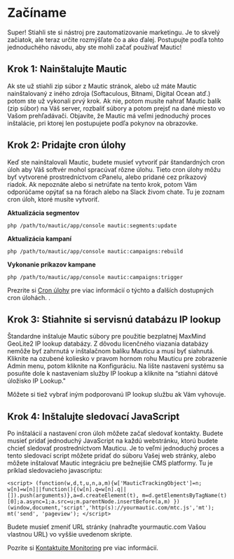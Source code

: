 # Začíname

Super! Stiahli ste si nástroj pre zautomatizovanie marketingu. Je to skvelý začiatok, ale teraz určite rozmýšľate čo a ako ďalej. Postupujte podľa tohto jednoduchého návodu, aby ste mohli začať používať Mautic!

## Krok 1: Nainštalujte Mautic

Ak ste už stiahli zip súbor z Mautic stránok, alebo už máte Mautic nainštalovaný z iného zdroja (Softaculous, Bitnami, Digital Ocean atď.) potom ste už vykonali prvý krok. Ak nie, potom musíte nahrať Mautic balík (zip súbor) na Váš server, rozbaliť súbory a potom prejsť na dané miesto vo Vašom prehľadávači. Objavíte, že Mautic má veľmi jednoduchý proces inštalácie, pri ktorej len postupujete podľa pokynov na obrazovke.

## Krok 2: Pridajte cron úlohy

Keď ste nainštalovali Mautic, budete musieť vytvoriť pár štandardných cron úloh aby Váš softvér mohol spracúvať rôzne úlohu. Tieto cron úlohy môžu byť vytvorené prostredníctvom cPanelu, alebo pridané cez príkazový riadok. Ak nepoznáte alebo si netrúfate na tento krok, potom Vám odporúčame opýtať sa na fórach alebo na Slack živom chate. Tu je zoznam cron úloh, ktoré musíte vytvoriť.

**Aktualizácia segmentov**

`php /path/to/mautic/app/console mautic:segments:update`

**Aktualizácia kampaní**

`php /path/to/mautic/app/console mautic:campaigns:rebuild`

**Vykonanie príkazov kampane**

`php /path/to/mautic/app/console mautic:campaigns:trigger`

Prezrite si [Cron úlohy](./../setup/cron_jobs.html) pre viac informácií o týchto a ďalších dostupných cron úlohách.
.

## Krok 3: Stiahnite si servisnú databázu IP lookup

Štandardne inštaluje Mautic súbory pre použitie bezplatnej MaxMind GeoLite2 IP lookup databázy. Z dôvodu licenčného viazania databázy nemôže byť zahrnutá v inštalačnom balíku Mauticu a musí byť siahnutá. Kliknite na ozubené koliesko v pravom hornom rohu Mauticu pre zobrazenie Admin menu, potom kliknite na Konfiguráciu. Na lište nastavení systému sa posuňte dole k nastaveniam služby IP lookup a kliknite na “stiahni dátové úložisko IP Lookup."

Môžete si tiež vybrať iným podporovanú IP lookup službu ak Vám vyhovuje.

## Krok 4: Inštalujte sledovací JavaScript

Po inštalácií a nastavení cron úloh môžete začať sledovať kontakty. Budete musieť pridať jednoduchý JavaScript na každú webstránku, ktorú budete chcieť sledovať prostredníctvom Mauticu. Je to veľmi jednoduchý proces a tento sledovací script môžete pridať do súboru Vašej web stránky, alebo môžete inštalovať Mautic integráciu pre bežnejšie CMS platformy. Tu je príklad sledovacieho javascriptu:

``` <script> (function(w,d,t,u,n,a,m){w['MauticTrackingObject']=n; w[n]=w[n]||function(){(w[n].q=w[n].q||[]).push(arguments)},a=d.createElement(t), m=d.getElementsByTagName(t)[0];a.async=1;a.src=u;m.parentNode.insertBefore(a,m) })(window,document,'script','http(s)://yourmautic.com/mtc.js','mt'); mt('send', 'pageview'); </script> ``` 

Budete musieť zmeniť URL stránky (nahraďte yourmautic.com Vašou vlastnou URL) vo vyššie uvedenom skripte.

Pozrite si [Kontaktujte Monitoring](./../contacts/contact_monitoring.html) pre viac informácií.
